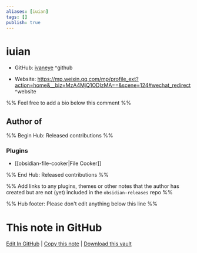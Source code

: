 ```yaml
---
aliases: [iuian]
tags: []
publish: true
---
```


# iuian

- GitHub: [ivaneye](https://github.com/ivaneye/) ^github
<!-- - Discord: `@` ^discord-->
- Website: <https://mp.weixin.qq.com/mp/profile_ext?action=home&__biz=MzA4MjQ1ODIzMA==&scene=124#wechat_redirect> ^website
<!-- - [[Publish sites|Publish site]]: <https://> ^publish-->

%% Feel free to add a bio below this comment %%

## Author of

%% Begin Hub: Released contributions %%

### Plugins

- [[obsidian-file-cooker|File Cooker]]

%% End Hub: Released contributions %%

%% Add links to any plugins, themes or other notes that the author has created but are not (yet) included in the `obsidian-releases` repo %%

<!--
### Unlisted plugins
-->

<!--
### Others
-->

<!--
## Sponsor this author
-->

<!-- - [[GitHub sponsors]]: [Sponsor @ivaneye on GitHub Sponsors](https://github.com/sponsors/ivaneye) ^github-sponsor-->
<!-- - [[Buy me a coffee]]: <https://> ^buy-me-a-coffee-->
<!-- - [[PayPal]]: <https://> ^paypal-->
<!-- - [[Patreon]]: <https://> ^patreon-->

<!--
## Follow this author
-->

<!-- - [[YouTube Channels|On YouTube]]: <https://> ^youtube-->
<!-- - Twitter: <https://> ^twitter-->
<!-- - ... -->

%% Hub footer: Please don't edit anything below this line %%

# This note in GitHub

<span class="git-footer">[Edit In GitHub](https://github.dev/obsidian-community/obsidian-hub/blob/main/01%20-%20Community/People/ivaneye.md "git-hub-edit-note") | [Copy this note](https://raw.githubusercontent.com/obsidian-community/obsidian-hub/main/01%20-%20Community/People/ivaneye.md "git-hub-copy-note") | [Download this vault](https://github.com/obsidian-community/obsidian-hub/archive/refs/heads/main.zip "git-hub-download-vault") </span>
